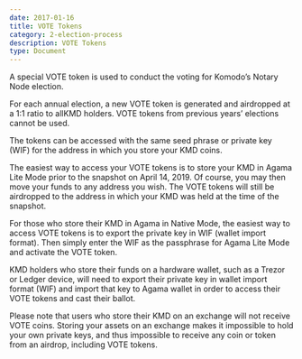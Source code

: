 ```yaml
---
date: 2017-01-16
title: VOTE Tokens
category: 2-election-process
description: VOTE Tokens
type: Document
---
```

A special VOTE token is used to conduct the voting for Komodo’s Notary Node election.

For each annual election, a new VOTE token is generated and airdropped at a 1:1 ratio to allKMD holders. VOTE tokens from previous years’ elections cannot be used.

The tokens can be accessed with the same seed phrase or private key (WIF) for the address in which you store your KMD coins.

The easiest way to access your VOTE tokens is to store your KMD in Agama Lite Mode prior to the snapshot on April 14, 2019. Of course, you may then move your funds to any address you wish. The VOTE tokens will still be airdropped to the address in which your KMD was held at the time of the snapshot.

For those who store their KMD in Agama in Native Mode, the easiest way to access VOTE tokens is to export the private key in WIF (wallet import format). Then simply enter the WIF as the passphrase for Agama Lite Mode and activate the VOTE token.

KMD holders who store their funds on a hardware wallet, such as a Trezor or Ledger device, will need to export their private key in wallet import format (WIF) and import that key to Agama wallet in order to access their VOTE tokens and cast their ballot.

Please note that users who store their KMD on an exchange will not receive VOTE coins. Storing your assets on an exchange makes it impossible to hold your own private keys, and thus impossible to receive any coin or token from an airdrop, including VOTE tokens.
